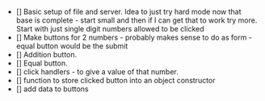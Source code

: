 - [] Basic setup of file and server.
Idea to just try hard mode now that base is complete - start small and then if I can get that to work try more.  Start with just single digit numbers allowed to be clicked
- [] Make buttons for 2 numbers - probably makes sense to do as form - equal button would be the submit
- [] Addition button.
- [] Equal button.
- [] click handlers - to give a value of that number.
- [] function to store clicked button into an object constructor
- [] add data to buttons